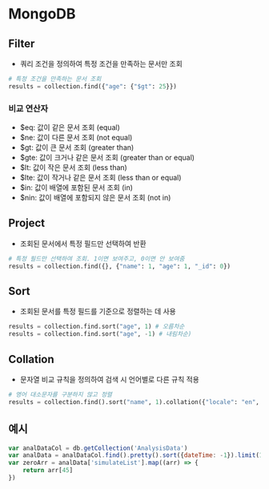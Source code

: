 # MongoDB

## Filter
- 쿼리 조건을 정의하여 특정 조건을 만족하는 문서만 조회
```python
# 특정 조건을 만족하는 문서 조회
results = collection.find({"age": {"$gt": 25}})
```

### 비교 연산자
- $eq: 값이 같은 문서 조회 (equal)
- $ne: 값이 다른 문서 조회 (not equal)
- $gt: 값이 큰 문서 조회 (greater than)
- $gte: 값이 크거나 같은 문서 조회 (greater than or equal)
- $lt: 값이 작은 문서 조회 (less than)
- $lte: 값이 작거나 같은 문서 조회 (less than or equal)
- $in: 값이 배열에 포함된 문서 조회 (in)
- $nin: 값이 배열에 포함되지 않은 문서 조회 (not in)

## Project
- 조회된 문서에서 특정 필드만 선택하여 반환
```python
# 특정 필드만 선택하여 조회. 1이면 보여주고, 0이면 안 보여줌
results = collection.find({}, {"name": 1, "age": 1, "_id": 0})
```

## Sort
- 조회된 문서를 특정 필드를 기준으로 정렬하는 데 사용

``` python
results = collection.find.sort("age", 1) # 오름차순
results = collection.find.sort("age", -1) # 내림차순)
```

## Collation
- 문자열 비교 규칙을 정의하여 검색 시 언어별로 다른 규칙 적용
```python
# 영어 대소문자를 구분하지 않고 정렬
results = collection.find().sort("name", 1).collation({"locale": "en", "strength": 2})
```


## 예시
```js
var analDataCol = db.getCollection('AnalysisData')
var analData = analDataCol.find().pretty().sort({dateTime: -1}).limit(1).next()
var zeroArr = analData['simulateList'].map((arr) => {
    return arr[45]
})
```